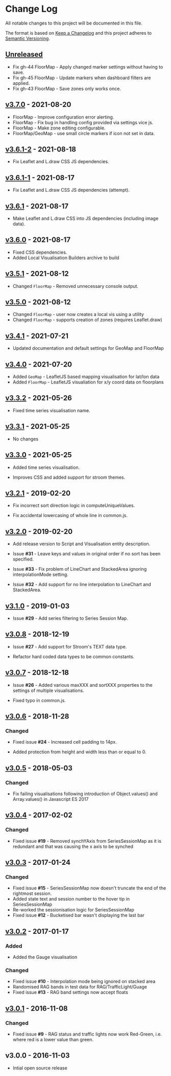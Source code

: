 # Change Log
All notable changes to this project will be documented in this file.

The format is based on [Keep a Changelog](http://keepachangelog.com/) 
and this project adheres to [Semantic Versioning](http://semver.org/).

## [Unreleased]

* Fix gh-44 FloorMap - Apply changed marker settings without having to save.
* Fix gh-45 FloorMap - Update markers when dashboard filters are applied.
* Fix gh-43 FloorMap - Save zones only works once.


## [v3.7.0] - 2021-08-20

* FloorMap - Improve configuration error alerting.
* FloorMap - Fix bug in handling config provided via settings vice js.
* FloorMap - Make zone editing configurable.
* FloorMap/GeoMap - use small circle markers if icon not set in data.

## [v3.6.1-2] - 2021-08-18

* Fix Leaflet and L.draw CSS JS dependencies.

## [v3.6.1-1] - 2021-08-17

* Fix Leaflet and L.draw CSS JS dependencies (attempt).

## [v3.6.1] - 2021-08-17

* Make Leaflet and L.draw CSS into JS dependencies (including image data).


## [v3.6.0] - 2021-08-17


* Fixed CSS dependencies.
* Added Local Visualisation Builders archive to build


## [v3.5.1] - 2021-08-12

* Changed `FloorMap` - Removed unnecessary console output.

## [v3.5.0] - 2021-08-12

* Changed `FloorMap` - user now creates a local vis using a utility
* Changed `FloorMap` - supports creation of zones (requires Leaflet.draw)


## [v3.4.1] - 2021-07-21

* Updated documentation and default settings for GeoMap and FloorMap


## [v3.4.0] - 2021-07-20

* Added `GeoMap` - LeafletJS based mapping visualisation for lat/lon data
* Added `FloorMap` - LeafletJS visualiation for x/y coord data on floorplans

## [v3.3.2] - 2021-05-26

* Fixed time series visualisation name.


## [v3.3.1] - 2021-05-25

* No changes


## [v3.3.0] - 2021-05-25

* Added time series visualisation.

* Improves CSS and added support for stroom themes.


## [v3.2.1] - 2019-02-20

* Fix incorrect sort direction logic in computeUniqueValues.

* Fix accidental lowercasing of whole line in common.js.


## [v3.2.0] - 2019-02-20

* Add release version to Script and Visualisation entity description.

* Issue **#31** - Leave keys and values in original order if no sort has been specified.

* Issue **#33** - Fix problem of LineChart and StackedArea ignoring interpolationMode setting.

* Issue **#32** - Add support for no line interpolation to LineChart and StackedArea.


## [v3.1.0] - 2019-01-03

* Issue **#29** - Add series filtering to Series Session Map.


## [v3.0.8] - 2018-12-19

* Issue **#27** - Add support for Stroom's TEXT data type.

* Refactor hard coded data types to be common constants.


## [v3.0.7] - 2018-12-18

* Issue **#26** - Added various maxXXX and sortXXX properties to the settings of multiple visualisations.

* Fixed typo in common.js.


## [v3.0.6] - 2018-11-28

### Changed

* Fixed issue **#24** - Increased cell padding to 14px.

* Added protection from height and width less than or equal to 0.


## [v3.0.5] - 2018-05-03

### Changed

* Fix failing visualisations following introduction of Object.values() and Array.values() in Javascript ES 2017


## [v3.0.4] - 2017-02-02

### Changed

* Fixed issue **#19** - Removed synchYAxis from SeriesSessionMap as it is redundant and that was causing the x axis to be synched


## [v3.0.3] - 2017-01-24

### Changed

* Fixed issue **#15** - SeriesSessionMap now doesn't truncate the end of the rightmost session.
* Added state text and session number to the hover tip in SeriesSessionMap
* Re-worked the sessionisation logic for SeriesSessionMap
* Fixed issue **#12** - Bucketised bar wasn't displaying the last bar


## [v3.0.2] - 2017-01-17

### Added

* Added the Gauge visualisation

### Changed

* Fixed issue **#10** - Interpolation mode being ignored on stacked area
* Randomised RAG bands in test data for RAG/TrafficLight/Guage
* Fixed issue **#13** - RAG band settings now accept floats


## [v3.0.1] - 2016-11-08

### Changed

* Fixed issue **#9** - RAG status and traffic lights now work Red-Green, i.e. where red is a lower value than green.


## v3.0.0 - 2016-11-03

* Intial open source release

[Unreleased]: https://github.com/gchq/stroom-visualisations-dev/compare/v3.7.0...HEAD
[v3.7.0]: https://github.com/gchq/stroom-visualisations-dev/compare/v3.6.1-2...v3.7.0
[v3.6.1-2]: https://github.com/gchq/stroom-visualisations-dev/compare/v3.6.1-1...v3.6.1-2
[v3.6.1-1]: https://github.com/gchq/stroom-visualisations-dev/compare/v3.6.1...v3.6.1-1
[v3.6.1]: https://github.com/gchq/stroom-visualisations-dev/compare/v3.6.0...v3.6.1
[v3.6.0]: https://github.com/gchq/stroom-visualisations-dev/compare/v3.5.1...v3.6.0
[v3.5.1]: https://github.com/gchq/stroom-visualisations-dev/compare/v3.5.0...v3.5.1
[v3.5.0]: https://github.com/gchq/stroom-visualisations-dev/compare/v3.4.1...v3.5.0
[v3.4.1]: https://github.com/gchq/stroom-visualisations-dev/compare/v3.4.0...v3.4.1
[v3.4.0]: https://github.com/gchq/stroom-visualisations-dev/compare/v3.3.2...v3.4.0
[v3.3.2]: https://github.com/gchq/stroom-visualisations-dev/compare/v3.3.1...v3.3.2
[v3.3.1]: https://github.com/gchq/stroom-visualisations-dev/compare/v3.3.0...v3.3.1
[v3.3.0]: https://github.com/gchq/stroom-visualisations-dev/compare/v3.2.1...v3.3.0
[v3.2.1]: https://github.com/gchq/stroom-visualisations-dev/compare/v3.2.0...v3.2.1
[v3.2.0]: https://github.com/gchq/stroom-visualisations-dev/compare/v3.1.0...v3.2.0
[v3.1.0]: https://github.com/gchq/stroom-visualisations-dev/compare/v3.0.8...v3.1.0
[v3.0.8]: https://github.com/gchq/stroom-visualisations-dev/compare/v3.0.7...v3.0.8
[v3.0.7]: https://github.com/gchq/stroom-visualisations-dev/compare/v3.0.6...v3.0.7
[v3.0.6]: https://github.com/gchq/stroom-visualisations-dev/compare/v3.0.5...v3.0.6
[v3.0.5]: https://github.com/gchq/stroom-visualisations-dev/compare/v3.0.4...v3.0.5
[v3.0.4]: https://github.com/gchq/stroom-visualisations-dev/compare/v3.0.3...v3.0.4
[v3.0.3]: https://github.com/gchq/stroom-visualisations-dev/compare/v3.0.2...v3.0.3
[v3.0.2]: https://github.com/gchq/stroom-visualisations-dev/compare/v3.0.1...v3.0.2
[v3.0.1]: https://github.com/gchq/stroom-visualisations-dev/compare/v3.0.0...v3.0.1

